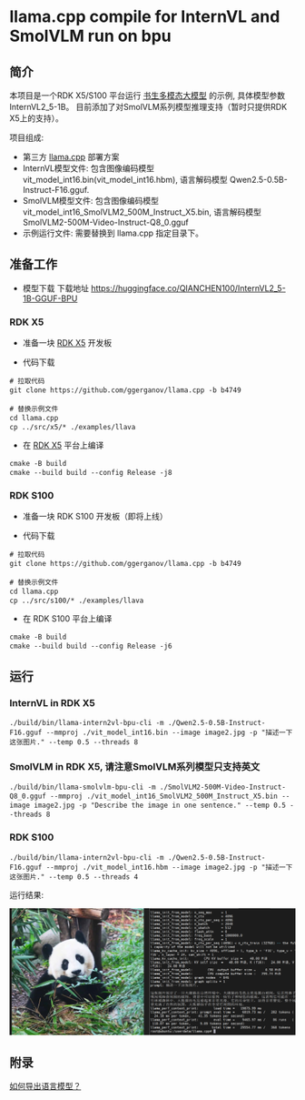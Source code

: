 # llama.cpp compile for InternVL and SmolVLM run on bpu


## 简介
  本项目是一个RDK X5/S100 平台运行 [书生多模态大模型](https://huggingface.co/OpenGVLab/InternVL2_5-1B) 的示例, 具体模型参数 InternVL2_5-1B。
  目前添加了对SmolVLM系列模型推理支持（暂时只提供RDK X5上的支持）。

  项目组成:
  
  - 第三方 [llama.cpp](https://github.com/ggerganov/llama.cpp) 部署方案
  - InternVL模型文件: 包含图像编码模型 vit_model_int16.bin(vit_model_int16.hbm), 语言解码模型 Qwen2.5-0.5B-Instruct-F16.gguf.
  - SmolVLM模型文件: 包含图像编码模型 vit_model_int16_SmolVLM2_500M_Instruct_X5.bin, 语言解码模型 SmolVLM2-500M-Video-Instruct-Q8_0.gguf
  - 示例运行文件: 需要替换到 llama.cpp 指定目录下。

## 准备工作

- 模型下载
  下载地址 https://huggingface.co/QIANCHEN100/InternVL2_5-1B-GGUF-BPU

### RDK X5
- 准备一块 [RDK X5](https://developer.d-robotics.cc/rdkx5) 开发板

- 代码下载

```shell
# 拉取代码
git clone https://github.com/ggerganov/llama.cpp -b b4749

# 替换示例文件
cd llama.cpp
cp ../src/x5/* ./examples/llava
```

- 在 [RDK X5](https://developer.d-robotics.cc/rdkx5) 平台上编译
```shell
cmake -B build
cmake --build build --config Release -j8
```

### RDK S100
- 准备一块 RDK S100 开发板（即将上线） 

- 代码下载

```shell
# 拉取代码
git clone https://github.com/ggerganov/llama.cpp -b b4749

# 替换示例文件
cd llama.cpp
cp ../src/s100/* ./examples/llava
```

- 在 RDK S100 平台上编译
```shell
cmake -B build
cmake --build build --config Release -j6
```

## 运行

### InternVL in RDK X5
```
./build/bin/llama-intern2vl-bpu-cli -m ./Qwen2.5-0.5B-Instruct-F16.gguf --mmproj ./vit_model_int16.bin --image image2.jpg -p "描述一下这张图片." --temp 0.5 --threads 8
```
### SmolVLM in RDK X5, 请注意SmolVLM系列模型只支持**英文**
```
./build/bin/llama-smolvlm-bpu-cli -m ./SmolVLM2-500M-Video-Instruct-Q8_0.gguf --mmproj ./vit_model_int16_SmolVLM2_500M_Instruct_X5.bin --image image2.jpg -p "Describe the image in one sentence." --temp 0.5 --threads 8
```

### RDK S100
```
./build/bin/llama-intern2vl-bpu-cli -m ./Qwen2.5-0.5B-Instruct-F16.gguf --mmproj ./vit_model_int16.hbm --image image2.jpg -p "描述一下这张图片." --temp 0.5 --threads 4
```

运行结果:

![image](img/result.png)

## 附录

[如何导出语言模型？](./utils/README.md)
